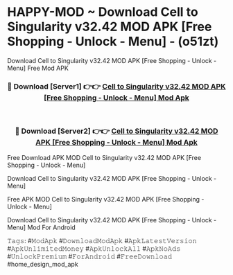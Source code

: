 # HAPPY-MOD ~ Download Cell to Singularity v32.42 MOD APK [Free Shopping - Unlock - Menu] - (o51zt)
Download Cell to Singularity v32.42 MOD APK [Free Shopping - Unlock - Menu] Free Mod APK

<div align="center">
<h3>🔴 Download [Server1] 👉👉 <a href="https://apk-comot.site?title=Cell_to_Singularity_v32.42_MOD_APK_[Free_Shopping_-_Unlock_-_Menu]">Cell to Singularity v32.42 MOD APK [Free Shopping - Unlock - Menu] Mod Apk</a></h3><br>

<h3>🔴 Download [Server2] 👉👉 <a href="https://apk-comot.site?title=Cell_to_Singularity_v32.42_MOD_APK_[Free_Shopping_-_Unlock_-_Menu]">Cell to Singularity v32.42 MOD APK [Free Shopping - Unlock - Menu] Mod Apk</a></h3>
</div>


Free Download APK MOD Cell to Singularity v32.42 MOD APK [Free Shopping - Unlock - Menu]

Download Cell to Singularity v32.42 MOD APK [Free Shopping - Unlock - Menu] 

Free APK MOD Cell to Singularity v32.42 MOD APK [Free Shopping - Unlock - Menu] 

Download Cell to Singularity v32.42 MOD APK [Free Shopping - Unlock - Menu] Mod For Android

𝚃𝚊𝚐𝚜: #𝙼𝚘𝚍𝙰𝚙𝚔 #𝙳𝚘𝚠𝚗𝚕𝚘𝚊𝚍𝙼𝚘𝚍𝙰𝚙𝚔 #𝙰𝚙𝚔𝙻𝚊𝚝𝚎𝚜𝚝𝚅𝚎𝚛𝚜𝚒𝚘𝚗 #𝙰𝚙𝚔𝚄𝚗𝚕𝚒𝚖𝚒𝚝𝚎𝚍𝙼𝚘𝚗𝚎𝚢 #𝙰𝚙𝚔𝚄𝚗𝚕𝚘𝚌𝚔𝙰𝚕𝚕 #𝙰𝚙𝚔𝙽𝚘𝙰𝚍𝚜 #𝚄𝚗𝚕𝚘𝚌𝚔𝙿𝚛𝚎𝚖𝚒𝚞𝚖 #𝙵𝚘𝚛𝙰𝚗𝚍𝚛𝚘𝚒𝚍 #𝙵𝚛𝚎𝚎𝙳𝚘𝚠𝚗𝚕𝚘𝚊𝚍 #home_design_mod_apk